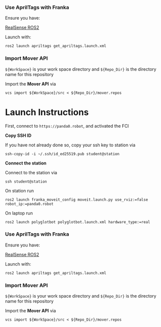 ### Use AprilTags with Franka

Ensure you have:

[RealSense ROS2](https://github.com/IntelRealSense/realsense-ros.git)

Launch with:

   ```
   ros2 launch apriltags get_apriltags.launch.xml
   ```

### Import Mover API
`${WorkSpace}` is your work space directory and `${Repo_Dir}` is the directory name for this repository

Import the **Mover API** via 
```
vcs import ${WorkSpace}/src < ${Repo_Dir}/mover.repos
```
# Launch Instructions
First, connect to `https://panda0.robot`, and activated the FCI

**Copy SSH ID**

If you have not already done so, copy your ssh key to station via
```
ssh-copy-id -i ~/.ssh/id_ed25519.pub student@station
```

**Connect the station**

Connect to the station via
```
ssh student@station
```

On station run 
```
ros2 launch franka_moveit_config moveit.launch.py use_rviz:=false robot_ip:=panda0.robot
```

On laptop run
```
ros2 launch polyglotbot polyglotbot.launch.xml hardware_type:=real
```


### Use AprilTags with Franka

Ensure you have:

[RealSense ROS2](https://github.com/IntelRealSense/realsense-ros.git)

Launch with:

   ```
   ros2 launch apriltags get_apriltags.launch.xml
   ```

### Import Mover API
`${WorkSpace}` is your work space directory and `${Repo_Dir}` is the directory name for this repository

Import the **Mover API** via 
```
vcs import ${WorkSpace}/src < ${Repo_Dir}/mover.repos
```

